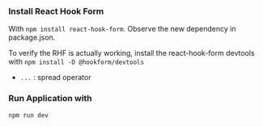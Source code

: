 ### Install React Hook Form
With `npm install react-hook-form`. Observe the new dependency in package.json.

To verify the RHF is actually working, install the react-hook-form devtools with `npm install -D @hookform/devtools`

- `...` : spread operator

### Run Application with
```bash
npm run dev
```
